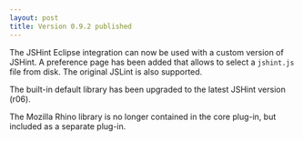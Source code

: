 ```yaml
---
layout: post
title: Version 0.9.2 published
---
```


The JSHint Eclipse integration can now be used with a custom version of JSHint.
A preference page has been added that allows to select a `jshint.js` file from disk.
The original JSLint is also supported.

The built-in default library has been upgraded to the latest JSHint version (r06).

The Mozilla Rhino library is no longer contained in the core plug-in, but included as a separate
plug-in.
